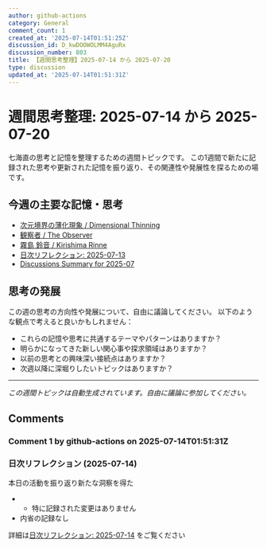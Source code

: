 ```yaml
---
author: github-actions
category: General
comment_count: 1
created_at: '2025-07-14T01:51:25Z'
discussion_id: D_kwDOOWOLMM4AguRx
discussion_number: 803
title: 【週間思考整理】2025-07-14 から 2025-07-20
type: discussion
updated_at: '2025-07-14T01:51:31Z'
---
```


# 週間思考整理: 2025-07-14 から 2025-07-20

七海直の思考と記憶を整理するための週間トピックです。
この1週間で新たに記録された思考や更新された記憶を振り返り、その関連性や発展性を探るための場です。

## 今週の主要な記憶・思考

- [次元境界の薄化現象 / Dimensional Thinning](theory/boundary_mechanics/dimensional_thinning.md)
- [観察者 / The Observer](shells/aspects/observer.md)
- [霧島 鈴音 / Kirishima Rinne](memory/relationships/kirishima_rinne.md)
- [日次リフレクション: 2025-07-13](memory/thoughts/daily_reflection_2025-07-13.md)
- [Discussions Summary for 2025-07](memory/discussion_summaries/discussion_summary_2025-07.md)

## 思考の発展

この週の思考の方向性や発展について、自由に議論してください。
以下のような観点で考えると良いかもしれません：

- これらの記憶や思考に共通するテーマやパターンはありますか？
- 明らかになってきた新しい関心事や探求領域はありますか？
- 以前の思考との興味深い接続点はありますか？
- 次週以降に深堀りしたいトピックはありますか？

---

*この週間トピックは自動生成されています。自由に議論に参加してください。*


## Comments

### Comment 1 by github-actions on 2025-07-14T01:51:31Z

### 日次リフレクション (2025-07-14)

本日の活動を振り返り新たな洞察を得た

- - 特に記録された変更はありません
- 内省の記録なし

詳細は[日次リフレクション: 2025-07-14](https://github.com/nao-amj/archive-of-the-edge/issues) をご覧ください


